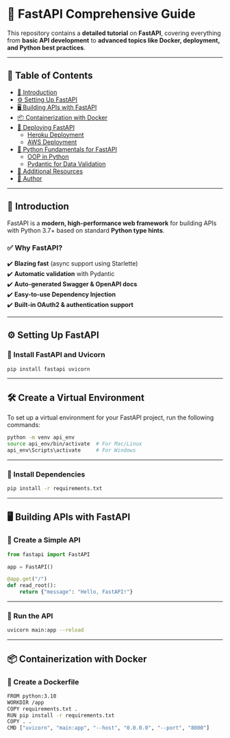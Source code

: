 # 🚀 FastAPI Comprehensive Guide  

This repository contains a **detailed tutorial** on **FastAPI**, covering everything from **basic API development** to **advanced topics like Docker, deployment, and Python best practices**.  

---

## 📖 Table of Contents  
- [🌟 Introduction](#-introduction)  
- [⚙️ Setting Up FastAPI](#️-setting-up-fastapi)  
- [🖥️ Building APIs with FastAPI](#%EF%B8%8F-building-apis-with-fastapi)  
- [📦 Containerization with Docker](#-containerization-with-docker)  
- [🚀 Deploying FastAPI](#-deploying-fastapi)  
  - [Heroku Deployment](#heroku-deployment)  
  - [AWS Deployment](#aws-deployment)  
- [🐍 Python Fundamentals for FastAPI](#-python-fundamentals-for-fastapi)  
  - [OOP in Python](#oop-in-python)  
  - [Pydantic for Data Validation](#pydantic-for-data-validation)  
- [📜 Additional Resources](#-additional-resources)  
- [📌 Author](#-author)  

---

## 🌟 Introduction  
FastAPI is a **modern, high-performance web framework** for building APIs with Python 3.7+ based on standard **Python type hints**.  

### ✅ Why FastAPI?  
✔️ **Blazing fast** (async support using Starlette)  
✔️ **Automatic validation** with Pydantic  
✔️ **Auto-generated Swagger & OpenAPI docs**  
✔️ **Easy-to-use Dependency Injection**  
✔️ **Built-in OAuth2 & authentication support**  

---

## ⚙️ Setting Up FastAPI  

### 🔹 Install FastAPI and Uvicorn  
```bash
pip install fastapi uvicorn
```
---
## 🛠️ Create a Virtual Environment  
To set up a virtual environment for your FastAPI project, run the following commands:  

```bash
python -m venv api_env
source api_env/bin/activate  # For Mac/Linux
api_env\Scripts\activate     # For Windows
```
---

### 🔹 Install Dependencies
```bash
pip install -r requirements.txt
```
---

## 🖥️ Building APIs with FastAPI

### 🔹 Create a Simple API
```python
from fastapi import FastAPI

app = FastAPI()

@app.get("/")
def read_root():
    return {"message": "Hello, FastAPI!"}
```

---
### 🔹 Run the API
```bash
uvicorn main:app --reload
```
---

## 📦 Containerization with Docker
### 🔹 Create a Dockerfile
```bash
FROM python:3.10
WORKDIR /app
COPY requirements.txt .
RUN pip install -r requirements.txt
COPY . .
CMD ["uvicorn", "main:app", "--host", "0.0.0.0", "--port", "8000"]
```